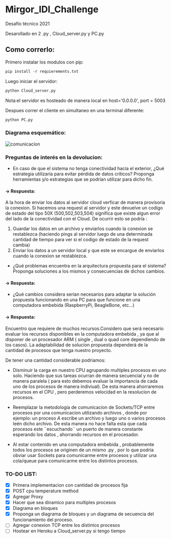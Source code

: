# Mirgor_IDI_Challenge
Desafío técnico 2021


Desarollado en 2 .py , Cloud_server.py y PC.py





## Como correrlo:

Primero instalar los modulos con pip:
```python
pip install -r requierements.txt
```

Luego iniciar el servidor:

```python
python Cloud_server.py
```
Nota:el servidor es hosteado de manera local en host='0.0.0.0', port = 5003

Despues correr el cliente en simultaneo en una terminal diferente:
```python
python PC.py
```

### Diagrama esquemático:

![comunicacíon](https://user-images.githubusercontent.com/21143405/144876666-8fa1cf70-22ff-4f36-91fb-60b0eee099b0.jpg) 


### Preguntas de interés en la devolucion:

* En caso de que el sistema no tenga conectividad hacia el exterior, ¿Qué estrategia utilizaría para evitar pérdida de datos críticos? Proponga herramientas y/o estrategias que se podrían utilizar para dicho fin.

#### -> Respuesta:

A la hora de enviar los datos al servidor cloud verficar de manera provisoria la conexion. Si hacemos una request al servidor y este devuelve un codigo de estado del tipo 50X (500,502,503,504) significa que existe algun error del lado de la conectividad con el Cloud.
De ocurrir esto se podría :

1) Guardar los datos en un archivo y enviarlos cuando la conexion se restablezca (haciendo pings al servidor luego de una determinada cantidad de tiempo para ver si el codigo de estado de la request cambia)
2) Enviar los datos a un servidor local y que este se encargue de enviarlos cuando la conexion se restablezca.



* ¿Qué problemas encuentra en la arquitectura propuesta para el sistema? Proponga soluciones a los mismos y consecuencias de dichos cambios.


#### -> Respuesta: 

* ¿Qué cambios considera serían necesarios para adaptar la solución propuesta funcionando en una PC para que funcione en una computadora embebida (RaspberryPi, BeagleBone, etc...)


#### -> Respuesta:
Encuentro que requiere de muchos recursos.Considero que será necesario evaluar los recursos disponibles en la computadora embebida , ya que al disponer de un procesador ARM ( single , dual o quad core dependiendo de los casos). La adaptabilidad de solucíon propuesta dependerá de la cantidad de procesos que tenga nuestro proyecto.

De tener una cantidad considerable podriamos:

* Disminuir la carga en nuestro CPU agrupando multiples procesos en uno solo. Haciendo que sus tareas ocurran de manera secuencial y no de manera paralela ( para esto debemos evaluar la importancia de cada uno de los procesos de manera indiviual). De esta manera ahorraremos recursos en el CPU , pero perderemos velocidad en la resolucíon de procesos.

* Reemplazar la metodología de comunicacíon de Sockets/TCP entre procesos por una comunicacíon utilizando archivos , donde por ejemplo: un proceso *A* escribe un archivo y luego uno o varios procesos leén dicho archivo. De esta manera no hace falta esta que cada procesos este ¨escuchando¨ un puerto de manera constante esperando los datos , ahorrando recursos en el procesador.

* Al estar contenido en una computadora embebida , probablemente todos los procesos se originen de un mismo .py , por lo que podría obviar usar Sockets para comunicarme entre procesos y utilizar una cola/queue para comunicarme entre los distintos procesos.




### TO-DO LIST:

- [x] Primera implementacion con cantidad de procesos fija
- [x] POST cpu temperature method
- [x] Agregar Proxy
- [x] Hacer que sea dinamico para multiples procesos
- [x] Diagrama en bloques
- [x] Proponga un diagrama de bloques y un diagrama de secuencia del funcionamiento del proceso.
- [ ] Agregar conexion TCP entre los distintos procesos
- [ ] Hostear en Heroku a Cloud_server.py si tengo tiempo
